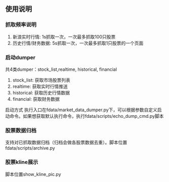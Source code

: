 ## 使用说明
### 抓取频率说明
1. 新浪实时行情: 1s抓取一次，一次最多抓取100只股票
2. 历史行情/财务数据: 5s抓取一次，一次最多抓取1只股票的一个页面
### 启动dumper
共4类dumper：stock_list,realtime, historical, financial
1. stock_list: 获取市场股票列表
2. realtime: 获取实时行情推送
3. historical: 获取历史行情数据
4. financial: 获取财务数据

启动方式
执行入口在fdata/market_data_dumper.py下，可以根据参数自定义启动命令。如果想获取默认执行命令，执行fdata/scripts/echo_dump_cmd.py脚本

### 股票数据归档
支持对已抓取数据归档（归档会做各股票数据去重）。脚本位置fdata/scripts/archive.py

### 股票kline展示
脚本位置show_kline_pic.py
